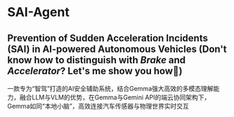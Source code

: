 # SAI-Agent
Prevention of Sudden Acceleration Incidents (SAI) in AI-powered Autonomous Vehicles (Don't know how to distinguish with ***Brake*** and ***Accelerator***? Let's me show you how🤣)
---
一款专为“智驾”打造的AI安全辅助系统，结合Gemma强大高效的多模态理解能力，融合LLM与VLM的优势，在Gemma与Gemini API的端云协同架构下，Gemma如同“本地小脑”，高效连接汽车传感器与物理世界实时交互
